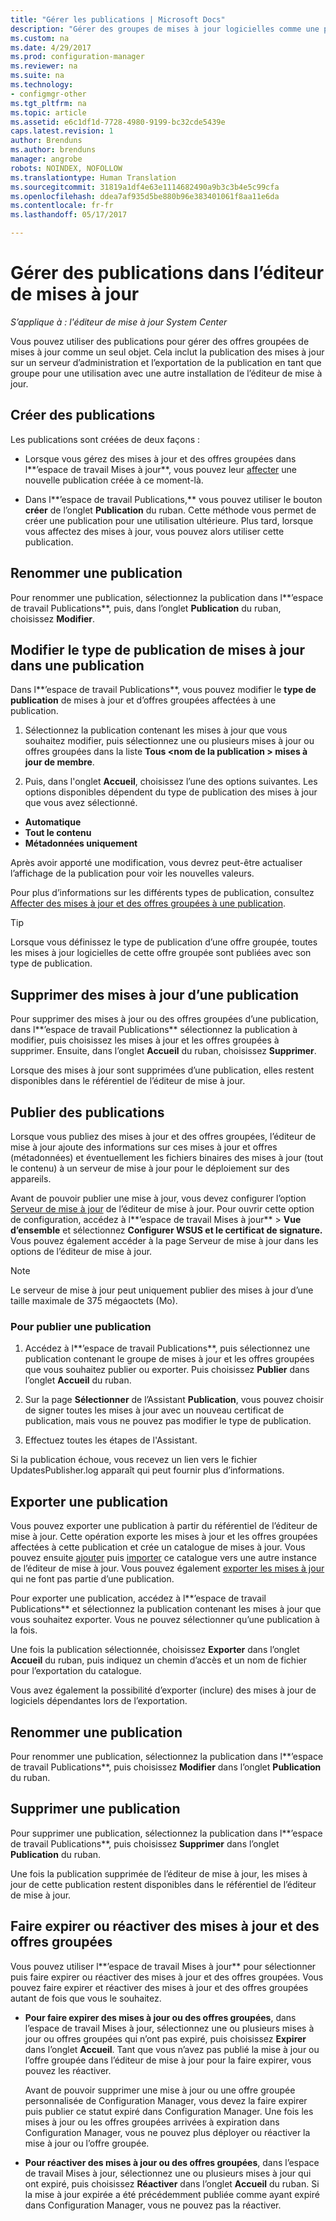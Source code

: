 ```yaml
---
title: "Gérer les publications | Microsoft Docs"
description: "Gérer des groupes de mises à jour logicielles comme une publication avec l’éditeur de mise à jour System Center"
ms.custom: na
ms.date: 4/29/2017
ms.prod: configuration-manager
ms.reviewer: na
ms.suite: na
ms.technology:
- configmgr-other
ms.tgt_pltfrm: na
ms.topic: article
ms.assetid: e6c1df1d-7728-4980-9199-bc32cde5439e
caps.latest.revision: 1
author: Brenduns
ms.author: brenduns
manager: angrobe
robots: NOINDEX, NOFOLLOW
ms.translationtype: Human Translation
ms.sourcegitcommit: 31819a1df4e63e1114682490a9b3c3b4e5c99cfa
ms.openlocfilehash: ddea7af935d5be880b96e383401061f8aa11e6da
ms.contentlocale: fr-fr
ms.lasthandoff: 05/17/2017

---
```

# <a name="manage-publications-in-updates-publisher"></a>Gérer des publications dans l’éditeur de mises à jour

*S’applique à : l'éditeur de mise à jour System Center*

Vous pouvez utiliser des publications pour gérer des offres groupées de mises à jour comme un seul objet. Cela inclut la publication des mises à jour sur un serveur d’administration et l’exportation de la publication en tant que groupe pour une utilisation avec une autre installation de l’éditeur de mise à jour.

## <a name="create-publications"></a>Créer des publications
Les publications sont créées de deux façons :

-   Lorsque vous gérez des mises à jour et des offres groupées dans l**’espace de travail Mises à jour**, vous pouvez leur [affecter](/sccm/sum/tools/manage-updates-with-updates-publisher#assign-updates-and-bundles-to-a-publication) une nouvelle publication créée à ce moment-là.

-   Dans l**’espace de travail Publications,** vous pouvez utiliser le bouton **créer** de l’onglet **Publication** du ruban. Cette méthode vous permet de créer une publication pour une utilisation ultérieure. Plus tard, lorsque vous affectez des mises à jour, vous pouvez alors utiliser cette publication.

## <a name="rename-a-publication"></a>Renommer une publication
Pour renommer une publication, sélectionnez la publication dans l**’espace de travail Publications**, puis, dans l’onglet **Publication** du ruban, choisissez **Modifier**.

## <a name="change-the-publication-type-of-updates-in-a-publication"></a>Modifier le type de publication de mises à jour dans une publication
Dans l**’espace de travail Publications**, vous pouvez modifier le **type de publication** de mises à jour et d’offres groupées affectées à une publication.

1. Sélectionnez la publication contenant les mises à jour que vous souhaitez modifier, puis sélectionnez une ou plusieurs mises à jour ou offres groupées dans la liste **Tous &lt;nom de la publication > mises à jour de membre**.

2. Puis, dans l'onglet **Accueil**, choisissez l’une des options suivantes. Les options disponibles dépendent du type de publication des mises à jour que vous avez sélectionné.

  -   **Automatique**
  -   **Tout le contenu**
  -   **Métadonnées uniquement**

Après avoir apporté une modification, vous devrez peut-être actualiser l’affichage de la publication pour voir les nouvelles valeurs.

Pour plus d’informations sur les différents types de publication, consultez [Affecter des mises à jour et des offres groupées à une publication](/sccm/sum/tools/manage-updates-with-updates-publisher#assign-updates-and-bundles-to-a-publication).

> [!TIP]    
> Lorsque vous définissez le type de publication d’une offre groupée, toutes les mises à jour logicielles de cette offre groupée sont publiées avec son type de publication.

## <a name="remove-updates-from-a-publication"></a>Supprimer des mises à jour d’une publication
Pour supprimer des mises à jour ou des offres groupées d’une publication, dans l**’espace de travail Publications** sélectionnez la publication à modifier, puis choisissez les mises à jour et les offres groupées à supprimer. Ensuite, dans l’onglet **Accueil** du ruban, choisissez **Supprimer**.

Lorsque des mises à jour sont supprimées d’une publication, elles restent disponibles dans le référentiel de l’éditeur de mise à jour.

## <a name="publish-publications"></a>Publier des publications
Lorsque vous publiez des mises à jour et des offres groupées, l’éditeur de mise à jour ajoute des informations sur ces mises à jour et offres (métadonnées) et éventuellement les fichiers binaires des mises à jour (tout le contenu) à un serveur de mise à jour pour le déploiement sur des appareils.

Avant de pouvoir publier une mise à jour, vous devez configurer l’option [Serveur de mise à jour](/sccm/sum/tools/updates-publisher-options#update-server) de l’éditeur de mise à jour. Pour ouvrir cette option de configuration, accédez à l**’espace de travail Mises à jour** &gt; **Vue d’ensemble** et sélectionnez **Configurer WSUS et le certificat de signature.** Vous pouvez également accéder à la page Serveur de mise à jour dans les options de l’éditeur de mise à jour.

> [!NOTE]   
> Le serveur de mise à jour peut uniquement publier des mises à jour d’une taille maximale de 375 mégaoctets (Mo).

### <a name="to-publish-a-publication"></a>Pour publier une publication

1.  Accédez à l**’espace de travail Publications**, puis sélectionnez une publication contenant le groupe de mises à jour et les offres groupées que vous souhaitez publier ou exporter. Puis choisissez **Publier** dans l’onglet **Accueil** du ruban.

2.  Sur la page **Sélectionner** de l’Assistant **Publication**, vous pouvez choisir de signer toutes les mises à jour avec un nouveau certificat de publication, mais vous ne pouvez pas modifier le type de publication.

3.  Effectuez toutes les étapes de l'Assistant.

  Si la publication échoue, vous recevez un lien vers le fichier UpdatesPublisher.log apparaît qui peut fournir plus d’informations.

## <a name="export-a-publication"></a>Exporter une publication
Vous pouvez exporter une publication à partir du référentiel de l’éditeur de mise à jour. Cette opération exporte les mises à jour et les offres groupées affectées à cette publication et crée un catalogue de mises à jour. Vous pouvez ensuite [ajouter](/sccm/sum/tools/updates-publisher-catalogs#add-software-update-catalogs) puis [importer](/sccm/sum/tools/updates-publisher-catalogs#mport-updates) ce catalogue vers une autre instance de l’éditeur de mise à jour. Vous pouvez également [exporter les mises à jour](/sccm/sum/tools/manage-updates-with-updates-publisher#export-updates) qui ne font pas partie d’une publication.

Pour exporter une publication, accédez à l**’espace de travail Publications** et sélectionnez la publication contenant les mises à jour que vous souhaitez exporter. Vous ne pouvez sélectionner qu’une publication à la fois.

Une fois la publication sélectionnée, choisissez **Exporter** dans l’onglet **Accueil** du ruban, puis indiquez un chemin d’accès et un nom de fichier pour l’exportation du catalogue.

Vous avez également la possibilité d’exporter (inclure) des mises à jour de logiciels dépendantes lors de l’exportation.

## <a name="rename-a-publication"></a>Renommer une publication
Pour renommer une publication, sélectionnez la publication dans l**’espace de travail Publications**, puis choisissez **Modifier** dans l’onglet **Publication** du ruban.

## <a name="delete-a-publication"></a>Supprimer une publication
Pour supprimer une publication, sélectionnez la publication dans l**’espace de travail Publications**, puis choisissez **Supprimer** dans l’onglet **Publication** du ruban.

Une fois la publication supprimée de l’éditeur de mise à jour, les mises à jour de cette publication restent disponibles dans le référentiel de l’éditeur de mise à jour.

## <a name="expire-or-reactivate-updates-and-bundles"></a>Faire expirer ou réactiver des mises à jour et des offres groupées
Vous pouvez utiliser l**’espace de travail Mises à jour** pour sélectionner puis faire expirer ou réactiver des mises à jour et des offres groupées. Vous pouvez faire expirer et réactiver des mises à jour et des offres groupées autant de fois que vous le souhaitez.

-   **Pour faire expirer des mises à jour ou des offres groupées**, dans l’espace de travail Mises à jour, sélectionnez une ou plusieurs mises à jour ou offres groupées qui n’ont pas expiré, puis choisissez **Expirer** dans l’onglet **Accueil**. Tant que vous n’avez pas publié la mise à jour ou l’offre groupée dans l’éditeur de mise à jour pour la faire expirer, vous pouvez les réactiver.

    Avant de pouvoir supprimer une mise à jour ou une offre groupée personnalisée de Configuration Manager, vous devez la faire expirer puis publier ce statut expiré dans Configuration Manager. Une fois les mises à jour ou les offres groupées arrivées à expiration dans Configuration Manager, vous ne pouvez plus déployer ou réactiver la mise à jour ou l’offre groupée.

-   **Pour réactiver des mises à jour ou des offres groupées**, dans l’espace de travail Mises à jour, sélectionnez une ou plusieurs mises à jour qui ont expiré, puis choisissez **Réactiver** dans l’onglet **Accueil** du ruban. Si la mise à jour expirée a été précédemment publiée comme ayant expiré dans Configuration Manager, vous ne pouvez pas la réactiver.

